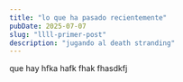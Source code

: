 ```yaml
---
title: "lo que ha pasado recientemente"
pubDate: 2025-07-07
slug: "llll-primer-post"
description: "jugando al death stranding"
---
```


que hay hfka hafk fhak fhasdkfj 